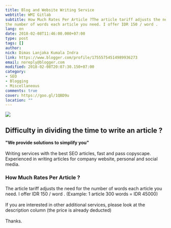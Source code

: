 ```yaml
---
title: Blog and Website Writing Service
webtitle: WMI Gitlab
subtitle: How Much Rates Per Article ?The article tariff adjusts the need for
the number of words each article you need. I offer IDR 150 / word .
lang: en
date: 2018-02-08T11:46:00.000+07:00
type: post
tags: []
author:
nick: Dimas Lanjaka Kumala Indra
link: https://www.blogger.com/profile/17555754514989936273
email: noreply@blogger.com
modified: 2018-02-08T20:07:30.150+07:00
category:
- SEO
- Blogging
- Miscellaneous
comments: true
cover: https://goo.gl/1QBD9u
location: ""
---
```


<img src="https://goo.gl/1QBD9u"><h2>Difficulty in dividing the time to write an article ?</h2><b>"We provide solutions to simplify you"</b><br><br>Writing services with the best SEO articles, fast and pass copyscape.<br>Experienced in writing articles for company website, personal and social media.<br><div><h3>How Much Rates Per Article ?</h3>The article tariff adjusts the need for the number of words each article you need. I offer IDR 150 / word . (Example: 1 article 300 words = IDR 45000) <br><br>If you are interested in other additional services, please look at the description column (the price is already deducted) <br><br>Thanks. </div>